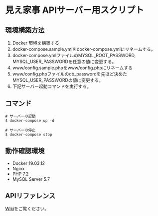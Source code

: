 # 見え家事 APIサーバー用スクリプト
## 環境構築方法
1. Docker 環境を構築する
1. docker-compose.sample.ymlをdocker-compose.ymlにリネームする。
1. docker-compose.ymlファイルのMYSQL_ROOT_PASSWORD, MYSQL_USER_PASSWORDを任意の値に変更する。
1. www/config.sample.phpをwww/config.phpにリネームする
1. www/config.phpファイルのdb_passwordを先ほど決めたMYSQL_USER_PASSWORDの値に変更する。
1. 下記サーバー起動コマンドを実行する。

## コマンド
```
# サーバーの起動
$ docker-compose up -d

# サーバーの停止
$ docker-compose stop

```

## 動作確認環境
- Docker 19.03.12
- Nginx
- PHP 7.2
- MySQL Server 5.7

## APIリファレンス
[Wiki]()をご覧ください。